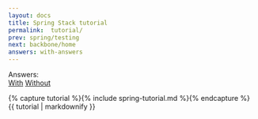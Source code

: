 ```yaml
---
layout: docs
title: Spring Stack tutorial
permalink:  tutorial/
prev: spring/testing
next: backbone/home
answers: with-answers
---
```


<div class="tutorial-version text-right">
    <label>Answers:</label>
    <div class="btn-group">
      <a href="/docs/spring/tutorial" class="btn btn-primary active">With</a>
      <a href="/docs/spring/tutorial-no-answers" class="btn btn-primary">Without</a>
    </div>
</div>

{% capture tutorial %}{% include spring-tutorial.md %}{% endcapture %}
{{ tutorial | markdownify }}
